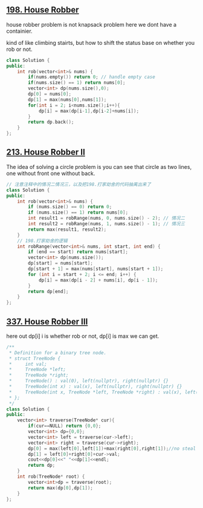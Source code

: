 ## [198. House Robber](https://leetcode.cn/problems/house-robber/)
house robber problem is not knapsack problem here we dont have a containier.

kind of like climbing stairts, but how to shift the status base on whether you rob or not.
```CPP
class Solution {
public:
    int rob(vector<int>& nums) {
        if(nums.empty()) return 0; // handle empty case
        if(nums.size() == 1) return nums[0];
        vector<int> dp(nums.size(),0);
        dp[0] = nums[0];
        dp[1] = max(nums[0],nums[1]);
        for(int i = 2; i<nums.size();i++){
            dp[i] = max(dp[i-1],dp[i-2]+nums[i]);
        }
        return dp.back();
    }
};
```

## [213. House Robber II](https://leetcode.cn/problems/house-robber-ii/)
The idea of solving a circle problem is you can see that circle as two lines, one without front one without back.
```CPP
// 注意注释中的情况二情况三，以及把198.打家劫舍的代码抽离出来了
class Solution {
public:
    int rob(vector<int>& nums) {
        if (nums.size() == 0) return 0;
        if (nums.size() == 1) return nums[0];
        int result1 = robRange(nums, 0, nums.size() - 2); // 情况二
        int result2 = robRange(nums, 1, nums.size() - 1); // 情况三
        return max(result1, result2);
    }
    // 198.打家劫舍的逻辑
    int robRange(vector<int>& nums, int start, int end) {
        if (end == start) return nums[start];
        vector<int> dp(nums.size());
        dp[start] = nums[start];
        dp[start + 1] = max(nums[start], nums[start + 1]);
        for (int i = start + 2; i <= end; i++) {
            dp[i] = max(dp[i - 2] + nums[i], dp[i - 1]);
        }
        return dp[end];
    }
};
```

## [337. House Robber III](https://leetcode.cn/problems/house-robber-iii/)
here out dp[i] i is whether rob or not, dp[i] is max we can get.
```CPP
/**
 * Definition for a binary tree node.
 * struct TreeNode {
 *     int val;
 *     TreeNode *left;
 *     TreeNode *right;
 *     TreeNode() : val(0), left(nullptr), right(nullptr) {}
 *     TreeNode(int x) : val(x), left(nullptr), right(nullptr) {}
 *     TreeNode(int x, TreeNode *left, TreeNode *right) : val(x), left(left), right(right) {}
 * };
 */
class Solution {
public:
    vector<int> traverse(TreeNode* cur){
        if(cur==NULL) return {0,0};
        vector<int> dp={0,0};
        vector<int> left = traverse(cur->left);
        vector<int> right = traverse(cur->right);
        dp[0] = max(left[0],left[1])+max(right[0],right[1]);//no steal compare previous node steal or not steal which one is larger
        dp[1] = left[0]+right[0]+cur->val;
        cout<<dp[0]<<" "<<dp[1]<<endl;
        return dp;
    }
    int rob(TreeNode* root) {
        vector<int>dp = traverse(root);
        return max(dp[0],dp[1]);
    }
};
```
